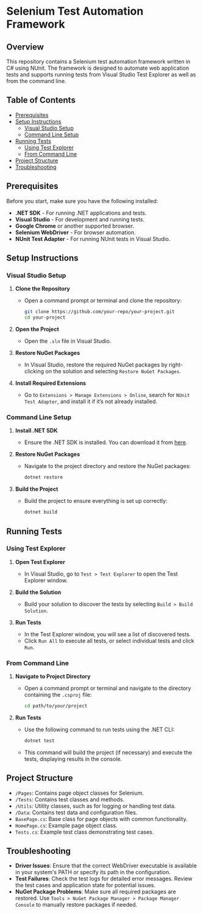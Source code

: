 # Selenium Test Automation Framework

## Overview
This repository contains a Selenium test automation framework written in C# using NUnit. The framework is designed to automate web application tests and supports running tests from Visual Studio Test Explorer as well as from the command line.

## Table of Contents
- [Prerequisites](#prerequisites)
- [Setup Instructions](#setup-instructions)
  - [Visual Studio Setup](#visual-studio-setup)
  - [Command Line Setup](#command-line-setup)
- [Running Tests](#running-tests)
  - [Using Test Explorer](#using-test-explorer)
  - [From Command Line](#from-command-line)
- [Project Structure](#project-structure)
- [Troubleshooting](#troubleshooting)

## Prerequisites
Before you start, make sure you have the following installed:
- **.NET SDK** - For running .NET applications and tests.
- **Visual Studio** - For development and running tests.
- **Google Chrome** or another supported browser.
- **Selenium WebDriver** - For browser automation.
- **NUnit Test Adapter** - For running NUnit tests in Visual Studio.

## Setup Instructions

### Visual Studio Setup

1. **Clone the Repository**
   - Open a command prompt or terminal and clone the repository:
     ```bash
     git clone https://github.com/your-repo/your-project.git
     cd your-project
     ```

2. **Open the Project**
   - Open the `.sln` file in Visual Studio.

3. **Restore NuGet Packages**
   - In Visual Studio, restore the required NuGet packages by right-clicking on the solution and selecting `Restore NuGet Packages`.

4. **Install Required Extensions**
   - Go to `Extensions > Manage Extensions > Online`, search for `NUnit Test Adapter`, and install it if it’s not already installed.

### Command Line Setup

1. **Install .NET SDK**
   - Ensure the .NET SDK is installed. You can download it from [here](https://dotnet.microsoft.com/download).

2. **Restore NuGet Packages**
   - Navigate to the project directory and restore the NuGet packages:
     ```bash
     dotnet restore
     ```

3. **Build the Project**
   - Build the project to ensure everything is set up correctly:
     ```bash
     dotnet build
     ```

## Running Tests

### Using Test Explorer

1. **Open Test Explorer**
   - In Visual Studio, go to `Test > Test Explorer` to open the Test Explorer window.

2. **Build the Solution**
   - Build your solution to discover the tests by selecting `Build > Build Solution`.

3. **Run Tests**
   - In the Test Explorer window, you will see a list of discovered tests. 
   - Click `Run All` to execute all tests, or select individual tests and click `Run`.

### From Command Line

1. **Navigate to Project Directory**
   - Open a command prompt or terminal and navigate to the directory containing the `.csproj` file:
     ```bash
     cd path/to/your/project
     ```

2. **Run Tests**
   - Use the following command to run tests using the .NET CLI:
     ```bash
     dotnet test
     ```
   - This command will build the project (if necessary) and execute the tests, displaying results in the console.

## Project Structure
- `/Pages`: Contains page object classes for Selenium.
- `/Tests`: Contains test classes and methods.
- `/Utils`: Utility classes, such as for logging or handling test data.
- `/Data`: Contains test data and configuration files.
- `BasePage.cs`: Base class for page objects with common functionality.
- `HomePage.cs`: Example page object class.
- `Tests.cs`: Example test class demonstrating test cases.

## Troubleshooting

- **Driver Issues**: Ensure that the correct WebDriver executable is available in your system's PATH or specify its path in the configuration.
- **Test Failures**: Check the test logs for detailed error messages. Review the test cases and application state for potential issues.
- **NuGet Package Problems**: Make sure all required packages are restored. Use `Tools > NuGet Package Manager > Package Manager Console` to manually restore packages if needed.
